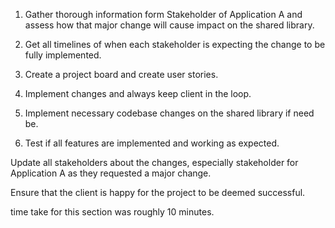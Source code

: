 1. Gather thorough information form Stakeholder of Application A and assess how that major change will cause impact on the shared library.

2. Get all timelines of when each stakeholder is expecting the change to be fully implemented.

3. Create a project board and create user stories.
4. Implement changes and always keep client in the loop.
5. Implement necessary codebase changes on the shared library if need be.
6. Test if all features are implemented and working as expected.

Update all stakeholders about the changes, especially stakeholder for Application A as they requested a major change.

Ensure that the client is happy for the project to be deemed successful.

time take for this section was roughly 10 minutes.